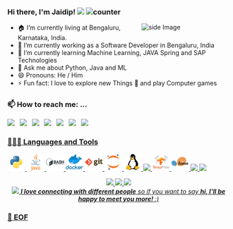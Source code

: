 ### Hi there, I'm Jaidip! <img src="https://media.giphy.com/media/hvRJCLFzcasrR4ia7z/giphy.gif" width="25px"> ![counter](https://enj0pxr0mzzqbdz.m.pipedream.net)  


<img src="https://github.com/sciencepal/sciencepal/blob/master/assets/life_balance.gif" alt="side Image" align="right" width="200" height="auto" />
  
  - 🏠 I’m currently living at Bengaluru, Karnataka, India. <br/>
  - 🔭 I’m currently working as a Software Developer in Bengaluru, India
  - 🌱 I’m currently learning Machine Learning, JAVA Spring and SAP Technologies 
  - 💬 Ask me about Python, Java and ML
  - 😄 Pronouns: He / Him
  - ⚡ Fun fact: I love to explore new Things :rofl: and play Computer games

### 📫 How to reach me: ...

[<img src="https://upload.wikimedia.org/wikipedia/commons/8/83/Steam_icon_logo.svg" width="3.5%"/>](https://steamcommunity.com/id/jaidip1994/)  &nbsp; 
[<img src="https://github.com/sciencepal/sciencepal/blob/master/assets/discord-round.svg" width="3.5%"/>](https://discordapp.com/users/717801689339658300)  &nbsp; 
[<img src="https://img.icons8.com/color/48/000000/twitter.png" width="3.5%"/>](https://twitter.com/JaidipGhosh)  &nbsp; 
[<img src="https://img.icons8.com/color/48/000000/linkedin.png" width="3.5%"/>](https://www.linkedin.com/in/jaidip1994/)  &nbsp; 
[<img src="https://img.icons8.com/fluent/48/000000/facebook-new.png" width="3.5%"/>](https://www.facebook.com/jaidip1994)  &nbsp; 
[<img src="https://img.icons8.com/fluent/48/000000/instagram-new.png" width="3.5%"/>](https://www.instagram.com/jaidip1994/)  &nbsp; 
<a href="mailto:jaidip1994@gmail.com"> <img src="https://img.icons8.com/fluent/48/000000/gmail.png" width="3.5%"/>

### 👨🏻‍💻 Languages and Tools <br />
  <code><img height="40" src="https://raw.githubusercontent.com/github/explore/80688e429a7d4ef2fca1e82350fe8e3517d3494d/topics/python/python.png"></code>
  <code><img height="40" src="https://raw.githubusercontent.com/github/explore/80688e429a7d4ef2fca1e82350fe8e3517d3494d/topics/java/java.png"></code>
  <code><img height="40" src="https://raw.githubusercontent.com/github/explore/80688e429a7d4ef2fca1e82350fe8e3517d3494d/topics/bash/bash.png"></code>
  <code><img height="40" src="https://raw.githubusercontent.com/github/explore/80688e429a7d4ef2fca1e82350fe8e3517d3494d/topics/docker/docker.png"></code>
  <code><img height="40" src="https://raw.githubusercontent.com/github/explore/80688e429a7d4ef2fca1e82350fe8e3517d3494d/topics/git/git.png"></code>
  <code><img height="40" src="https://raw.githubusercontent.com/github/explore/80688e429a7d4ef2fca1e82350fe8e3517d3494d/topics/jupyter-notebook/jupyter-notebook.png"></code>
  <code><img height="40" src="https://raw.githubusercontent.com/github/explore/80688e429a7d4ef2fca1e82350fe8e3517d3494d/topics/linux/linux.png"></code>
  <code><img height="40" src="https://img.shields.io/badge/Apache%20Maven-C71A36.svg?style=for-the-badge&logo=Apache-Maven&logoColor=white"></code>
  <code><img height="40" src="https://raw.githubusercontent.com/github/explore/80688e429a7d4ef2fca1e82350fe8e3517d3494d/topics/tensorflow/tensorflow.png"></code>
  <code><img height="40" src="https://raw.githubusercontent.com/github/explore/80688e429a7d4ef2fca1e82350fe8e3517d3494d/topics/scikit-learn/scikit-learn.png"></code>
  <code><img height="30" src="https://raw.githubusercontent.com/dereknguyen269/dereknguyen269/master/images/mysql.svg"></code>
  <code><img height="30" src="https://img.shields.io/badge/Keras-D00000.svg?style=for-the-badge&logo=Keras&logoColor=blank"></code>
  
  

<p align="center">
  <img src ="https://github-readme-stats.vercel.app/api?username=jaidip1994&show_icons=true&count_private=true&theme=darcula&hide_border=true&hide=issues,contribs&bg_color=00000000">
  <img src ="https://github-readme-stats.vercel.app/api/top-langs/?username=jaidip1994&layout=compact&hide_border=true&theme=darcula&bg_color=00000000">
  <img src ="https://github-readme-streak-stats.herokuapp.com?user=Jaidip1994&theme=dark&date_format=M%20j%5B%2C%20Y%5D&fire=DD2727&dates=6CDD92">
  <br/>
  <img src="https://media.giphy.com/media/LnQjpWaON8nhr21vNW/giphy.gif" width="60"> <em><b>I love connecting with different people</b> so if you want to say <b>hi, I'll be happy to meet you more!</b> :)</em>
  <br>
</p>
  

### 💾 EOF
